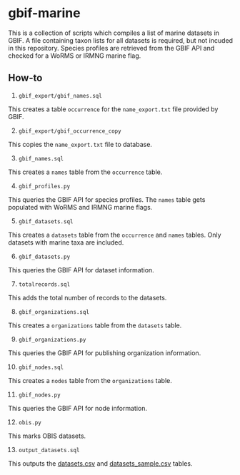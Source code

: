 # gbif-marine

This is a collection of scripts which compiles a list of marine datasets in GBIF. A file containing taxon lists for all datasets is required, but not incuded in this repository. Species profiles are retrieved from the GBIF API and checked for a WoRMS or IRMNG marine flag.

## How-to

1. `gbif_export/gbif_names.sql`

 This creates a table `occurrence` for the `name_export.txt` file provided by GBIF.

2. `gbif_export/gbif_occurrence_copy`

 This copies the `name_export.txt` file to database.

3. `gbif_names.sql`

 This creates a `names` table from the `occurrence` table.

4. `gbif_profiles.py`

 This queries the GBIF API for species profiles. The `names` table gets populated with WoRMS and IRMNG marine flags.

5. `gbif_datasets.sql`

 This creates a `datasets` table from the `occurrence` and `names` tables. Only datasets with marine taxa are included.

6. `gbif_datasets.py`

 This queries the GBIF API for dataset information.

7. `totalrecords.sql`

 This adds the total number of records to the datasets.

8. `gbif_organizations.sql`

 This creates a `organizations` table from the `datasets` table.

9. `gbif_organizations.py`

 This queries the GBIF API for publishing organization information.

10. `gbif_nodes.sql`

 This creates a `nodes` table from the `organizations` table.

11. `gbif_nodes.py`

 This queries the GBIF API for node information.

12. `obis.py`

 This marks OBIS datasets.

13. `output_datasets.sql`

 This outputs the [datasets.csv](datasets.csv) and [datasets_sample.csv](datasets_sample.csv) tables.
